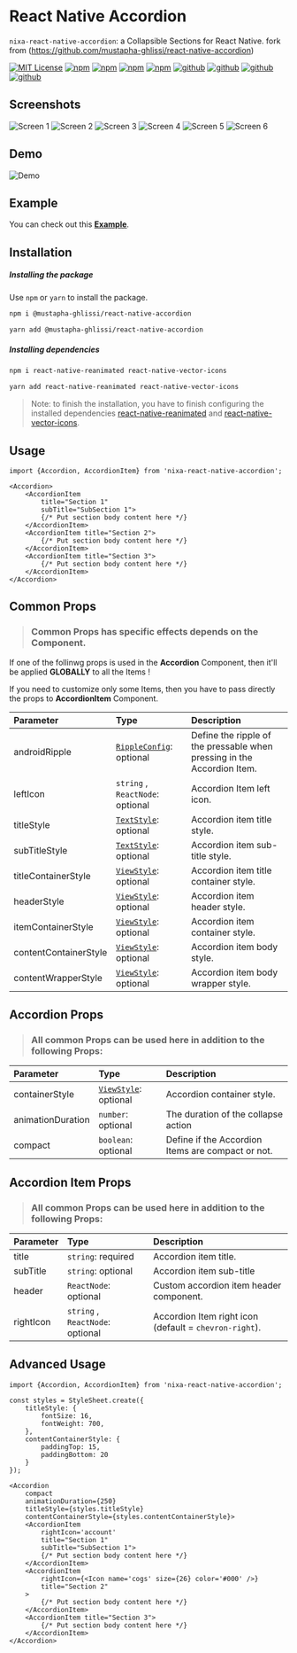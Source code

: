 
# React Native Accordion
`nixa-react-native-accordion`: a Collapsible Sections for React Native. fork from (https://github.com/mustapha-ghlissi/react-native-accordion)

[![MIT License](https://img.shields.io/badge/License-MIT-green.svg)](https://choosealicense.com/licenses/mit/)
[![npm](https://img.shields.io/npm/v/@mustapha-ghlissi/react-native-accordion.svg)](https://www.npmjs.com/package/@mustapha-ghlissi/react-native-accordion)
[![npm](https://img.shields.io/npm/unpacked-size/react-native-picker-select)](https://www.npmjs.com/package/@mustapha-ghlissi/react-native-accordion)
[![npm](https://img.shields.io/npms-io/maintenance-score/react-native-accordion)](https://www.npmjs.com/package/@mustapha-ghlissi/react-native-accordion)
[![npm](https://img.shields.io/npm/dm/@mustapha-ghlissi/react-native-accordion.svg)](https://www.npmjs.com/package/@mustapha-ghlissi/react-native-accordion)
[![github](https://img.shields.io/github/v/release/mustapha-ghlissi/react-native-accordion)](https://www.npmjs.com/package/@mustapha-ghlissi/react-native-accordion)
[![github](https://img.shields.io/github/actions/workflow/status/mustapha-ghlissi/react-native-accordion/release.yml)](https://www.npmjs.com/package/@mustapha-ghlissi/react-native-accordion)
[![github](https://img.shields.io/github/contributors/mustapha-ghlissi/react-native-accordion)](https://www.npmjs.com/package/@mustapha-ghlissi/react-native-accordion)
[![github](https://img.shields.io/github/release-date/mustapha-ghlissi/react-native-accordion)](https://www.npmjs.com/package/@mustapha-ghlissi/react-native-accordion)

## Screenshots
![Screen 1](./screenshots/screen-1.jpg)
![Screen 2](./screenshots/screen-2.jpg)
![Screen 3](./screenshots/screen-3.jpg)
![Screen 4](./screenshots/c-screen-1.jpg)
![Screen 5](./screenshots/c-screen-2.jpg)
![Screen 6](./screenshots/c-screen-3.jpg)

## Demo
![Demo](./demo/demo.gif)

## Example
You can check out this [<u><b>Example</b></u>](./example/).

## Installation
##### Installing the package
Use `npm` or `yarn` to install the package.

``` sh
npm i @mustapha-ghlissi/react-native-accordion
```

``` sh
yarn add @mustapha-ghlissi/react-native-accordion
```

##### Installing dependencies
``` sh
npm i react-native-reanimated react-native-vector-icons
```

``` sh
yarn add react-native-reanimated react-native-vector-icons
```

> Note: to finish the installation, you have to finish configuring the installed dependencies [react-native-reanimated](https://docs.swmansion.com/react-native-reanimated/docs/fundamentals/getting-started/) and [react-native-vector-icons](https://github.com/oblador/react-native-vector-icons).

## Usage
``` tsx
import {Accordion, AccordionItem} from 'nixa-react-native-accordion';

<Accordion>
    <AccordionItem
        title="Section 1"
        subTitle="SubSection 1">
        {/* Put section body content here */}
    </AccordionItem>
    <AccordionItem title="Section 2">
        {/* Put section body content here */}
    </AccordionItem>
    <AccordionItem title="Section 3">
        {/* Put section body content here */}
    </AccordionItem>
</Accordion>
``` 

## Common Props
>### Common Props has specific effects depends on the Component.
<p>If one of the follinwg props is used in the <b>Accordion</b> Component, then it'll be applied <b>GLOBALLY</b> to all the Items !</p>
<p>If you need to customize only some Items, then you have to pass directly the props to <b>AccordionItem</b> Component.</p>

| Parameter | Type     | Description                |
| :-------- | :------- | :------------------------- |
| androidRipple | [`RippleConfig`](https://reactnative.dev/docs/0.73/pressable#rippleconfig): optional | Define the ripple of the pressable when pressing in the Accordion Item. |
| leftIcon | `string` , `ReactNode`: optional | Accordion Item left icon. |
| titleStyle | [`TextStyle`](https://reactnative.dev/docs/text-style-props): optional | Accordion item title style. |
| subTitleStyle | [`TextStyle`](https://reactnative.dev/docs/text-style-props): optional | Accordion item sub-title style. |
| titleContainerStyle | [`ViewStyle`](https://reactnative.dev/docs/view-style-props): optional | Accordion item title container style. |
| headerStyle | [`ViewStyle`](https://reactnative.dev/docs/view-style-props): optional | Accordion item header style. |
| itemContainerStyle | [`ViewStyle`](https://reactnative.dev/docs/view-style-props): optional | Accordion item container style. |
| contentContainerStyle | [`ViewStyle`](https://reactnative.dev/docs/view-style-props): optional | Accordion item body style. |
| contentWrapperStyle | [`ViewStyle`](https://reactnative.dev/docs/view-style-props): optional | Accordion item body wrapper style. |

## Accordion Props
>### All common Props can be used here in addition to the following Props:

| Parameter | Type     | Description                |
| :-------- | :------- | :------------------------- |
| containerStyle | [`ViewStyle`](https://reactnative.dev/docs/view-style-props): optional | Accordion container style. |
| animationDuration | `number`: optional | The duration of the collapse action |
| compact | `boolean`: optional | Define if the Accordion Items are compact or not. |

## Accordion Item Props
>### All common Props can be used here in addition to the following Props:

| Parameter | Type     | Description                |
| :-------- | :------- | :------------------------- |
| title | `string`: required | Accordion item title. |
| subTitle | `string`: optional | Accordion item sub-title |
| header | `ReactNode`: optional | Custom accordion item header component. |
| rightIcon | `string` , `ReactNode`: optional | Accordion Item right icon (default = `chevron-right`). |

## Advanced Usage
``` tsx
import {Accordion, AccordionItem} from 'nixa-react-native-accordion';

const styles = StyleSheet.create({
    titleStyle: {
        fontSize: 16,
        fontWeight: 700,
    },
    contentContainerStyle: {
        paddingTop: 15,
        paddingBottom: 20
    }
});

<Accordion
    compact
    animationDuration={250}
    titleStyle={styles.titleStyle}
    contentContainerStyle={styles.contentContainerStyle}>
    <AccordionItem
        rightIcon='account'
        title="Section 1"
        subTitle="SubSection 1">
        {/* Put section body content here */}
    </AccordionItem>
    <AccordionItem
        rightIcon={<Icon name='cogs' size={26} color='#000' />}
        title="Section 2"
    >
        {/* Put section body content here */}
    </AccordionItem>
    <AccordionItem title="Section 3">
        {/* Put section body content here */}
    </AccordionItem>
</Accordion>
``` 
